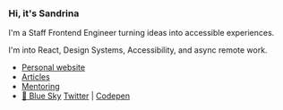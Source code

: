 ### Hi, it's Sandrina

I'm a Staff Frontend Engineer turning ideas into accessible experiences.

I'm into React, Design Systems, Accessibility, and async remote work.

- [Personal website](https://www.sandrina-p.net/)
- [Articles](https://www.sandrina-p.net/writing/)
- [Mentoring](https://mentorcruise.com/mentor/SandrinaPereira/)
- [🦋 Blue Sky](https://bsky.app/profile/sandrinap.dev) [Twitter](https://twitter.com/a_sandrina_p) | [Codepen](https://codepen.io/sandrina-p)
